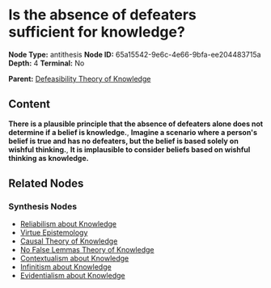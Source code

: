 # Is the absence of defeaters sufficient for knowledge?

**Node Type:** antithesis
**Node ID:** 65a15542-9e6c-4e66-9bfa-ee204483715a
**Depth:** 4
**Terminal:** No

**Parent:** [Defeasibility Theory of Knowledge](defeasibility-theory-of-knowledge-synthesis-67d0092e-2030-4f86-b135-4a34ce7b94a6.md)

## Content

**There is a plausible principle that the absence of defeaters alone does not determine if a belief is knowledge.**, **Imagine a scenario where a person's belief is true and has no defeaters, but the belief is based solely on wishful thinking.**, **It is implausible to consider beliefs based on wishful thinking as knowledge.**

## Related Nodes

### Synthesis Nodes

- [Reliabilism about Knowledge](reliabilism-about-knowledge-synthesis-36ea2b9a-f4c1-44af-84f6-f772f16dee55.md)
- [Virtue Epistemology](virtue-epistemology-synthesis-e92e4971-4f2f-4471-81c5-a232009d743f.md)
- [Causal Theory of Knowledge](causal-theory-of-knowledge-synthesis-5b6952e2-ef75-43e3-be7e-bf99c8aab38d.md)
- [No False Lemmas Theory of Knowledge](no-false-lemmas-theory-of-knowledge-synthesis-62bf6840-96b2-4d2a-821b-8d74e101a8b6.md)
- [Contextualism about Knowledge](contextualism-about-knowledge-synthesis-b90072c4-4cb6-4b81-9e71-c1a85085cc0e.md)
- [Infinitism about Knowledge](infinitism-about-knowledge-synthesis-70225d17-199c-455d-8b66-eae92070ac37.md)
- [Evidentialism about Knowledge](evidentialism-about-knowledge-synthesis-b8c8a415-1006-49ad-b861-71779a30fbb1.md)
